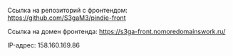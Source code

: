 Ссылка на репозиторий с фронтендом: https://github.com/S3gaM3/pindie-front

Ссылка на домен фронтенда: https://s3ga-front.nomoredomainswork.ru/

IP-адрес: 158.160.169.86
